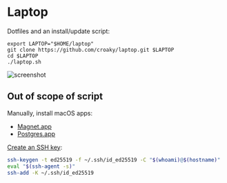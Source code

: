 # Laptop

Dotfiles and an install/update script:

```
export LAPTOP="$HOME/laptop"
git clone https://github.com/croaky/laptop.git $LAPTOP
cd $LAPTOP
./laptop.sh
```

![screenshot](https://user-images.githubusercontent.com/198/116731106-23792180-a99e-11eb-8afc-ecbbcdf58940.png)

## Out of scope of script

Manually, install macOS apps:

* [Magnet.app](https://apps.apple.com/us/app/magnet/id441258766?mt=12)
* [Postgres.app](https://postgresapp.com/)

[Create an SSH key](https://dancroak.com/ssh-ed25519):

```bash
ssh-keygen -t ed25519 -f ~/.ssh/id_ed25519 -C "$(whoami)@$(hostname)"
eval "$(ssh-agent -s)"
ssh-add -K ~/.ssh/id_ed25519
```
